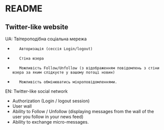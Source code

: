 # README

Twitter-like website
--------------------
UA: Твітероподібна соціальна мережа

-        Авторизація (сессія Login/logout)
-        Стіна юзера
-        Можливість Follow/Unfollow (з відображенням повідомлень з стіни юзера за яким слідкуєте у вашому потоці новин)
-        Можливість обмінюватись мікроповідомленнями.
EN: Twitter-like social network

- Authorization (Login / logout session)
- User wall
- Ability to Follow / Unfollow (displaying messages from the wall of the user you follow in your news feed)
- Ability to exchange micro-messages.
